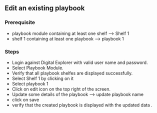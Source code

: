 ## Edit an existing playbook 

### Prerequisite
- playbook module containing at least one shelf --> Shelf 1
- shelf 1 containing at least one playbook --> playbook 1 

### Steps
- Login against Digital Explorer with valid user name and password.
- Select Playbook Module.
- Verify that all playbook shelfes are displayed successfully.
- Select Shelf 1 by clicking on it
- Select playbook 1
- Click on edit icon on the top right of the screen.
- Update some details of the playbook --> update playbook name 
- click on save
- verify that the created playbook is displayed with the updated data . 

